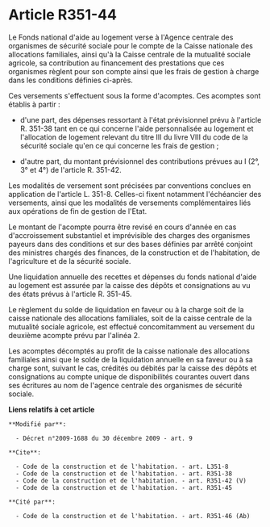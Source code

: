 # Article R351-44

Le Fonds national d'aide au logement verse à l'Agence centrale des organismes de sécurité sociale pour le compte de la Caisse
nationale des allocations familiales, ainsi qu'à la Caisse centrale de la mutualité sociale agricole, sa contribution au
financement des prestations que ces organismes règlent pour son compte ainsi que les frais de gestion à charge dans les
conditions définies ci-après. 

Ces versements s'effectuent sous la forme d'acomptes. Ces acomptes sont établis à partir :

- d'une part, des dépenses ressortant à l'état prévisionnel prévu à l'article R. 351-38 tant en ce qui concerne l'aide
personnalisée au logement et l'allocation de logement relevant du titre III du livre VIII du code de la sécurité sociale
qu'en ce qui concerne les frais de gestion ;

- d'autre part, du montant prévisionnel des contributions prévues au I (2°, 3° et 4°) de l'article R. 351-42. 

Les modalités de versement sont précisées par conventions conclues en application de l'article L. 351-8. Celles-ci fixent
notamment l'échéancier des versements, ainsi que les modalités de versements complémentaires liés aux opérations de fin de
gestion de l'Etat. 

Le montant de l'acompte pourra être revisé en cours d'année en cas d'accroissement substantiel et imprévisible des charges
des organismes payeurs dans des conditions et sur des bases définies par arrêté conjoint des ministres chargés des finances,
de la construction et de l'habitation, de l'agriculture et de la sécurité sociale. 

Une liquidation annuelle des recettes et dépenses du fonds national d'aide au logement est assurée par la caisse des dépôts
et consignations au vu des états prévus à l'article R. 351-45. 

Le règlement du solde de liquidation en faveur ou à la charge soit de la caisse nationale des allocations familiales, soit de
la caisse centrale de la mutualité sociale agricole, est effectué concomitamment au versement du deuxième acompte prévu par
l'alinéa 2. 

Les acomptes décomptés au profit de la caisse nationale des allocations familiales ainsi que le solde de la liquidation
annuelle en sa faveur ou à sa charge sont, suivant le cas, crédités ou débités par la caisse des dépôts et consignations au
compte unique de disponibilités courantes ouvert dans ses écritures au nom de l'agence centrale des organismes de sécurité
sociale.

**Liens relatifs à cet article**

	**Modifié par**:

	  - Décret n°2009-1688 du 30 décembre 2009 - art. 9

	**Cite**:

	  - Code de la construction et de l'habitation. - art. L351-8
	  - Code de la construction et de l'habitation. - art. R351-38
	  - Code de la construction et de l'habitation. - art. R351-42 (V)
	  - Code de la construction et de l'habitation. - art. R351-45

	**Cité par**:

	  - Code de la construction et de l'habitation. - art. R351-46 (Ab)
